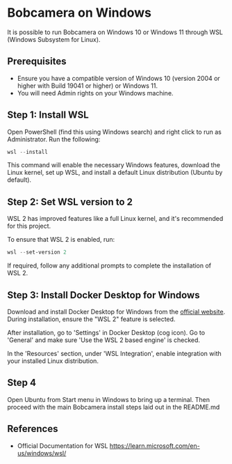 #  Bobcamera on Windows

It is possible to run Bobcamera on Windows 10 or Windows 11 through WSL (Windows Subsystem for Linux). 

## Prerequisites

- Ensure you have a compatible version of Windows 10 (version 2004 or higher with Build 19041 or higher) or Windows 11.
- You will need Admin rights on your Windows machine.

## Step 1: Install WSL

Open PowerShell (find this using Windows search) and right click to run as Administrator. Run the following:

```powershell
wsl --install
```

This command will enable the necessary Windows features, download the Linux kernel, set up WSL, and install a default Linux distribution (Ubuntu by default).

## Step 2: Set WSL version to 2 

WSL 2 has improved features like a full Linux kernel, and it's recommended for this project.

To ensure that WSL 2 is enabled, run:

```powershell
wsl --set-version 2
```

If required, follow any additional prompts to complete the installation of WSL 2.

## Step 3: Install Docker Desktop for Windows

Download and install Docker Desktop for Windows from the [official website](https://www.docker.com/products/docker-desktop/).
During installation, ensure the "WSL 2" feature is selected.


After installation, go to 'Settings' in Docker Desktop (cog icon). Go to 'General' and make sure 'Use the WSL 2 based engine' is checked.

In the 'Resources' section, under 'WSL Integration', enable integration with your installed Linux distribution.

## Step 4

Open Ubuntu from Start menu in Windows to bring up a terminal. Then proceed with the main Bobcamera install steps laid out in the README.md

## References
- Official Documentation for WSL
https://learn.microsoft.com/en-us/windows/wsl/